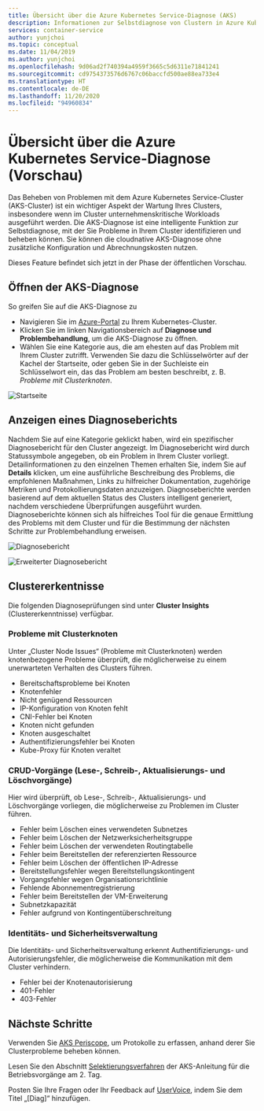 ```yaml
---
title: Übersicht über die Azure Kubernetes Service-Diagnose (AKS)
description: Informationen zur Selbstdiagnose von Clustern in Azure Kubernetes Service.
services: container-service
author: yunjchoi
ms.topic: conceptual
ms.date: 11/04/2019
ms.author: yunjchoi
ms.openlocfilehash: 9d06ad2f740394a4959f3665c5d6311e71841241
ms.sourcegitcommit: cd9754373576d6767c06baccfd500ae88ea733e4
ms.translationtype: HT
ms.contentlocale: de-DE
ms.lasthandoff: 11/20/2020
ms.locfileid: "94960834"
---
```

# <a name="azure-kubernetes-service-diagnostics-preview-overview"></a>Übersicht über die Azure Kubernetes Service-Diagnose (Vorschau)

Das Beheben von Problemen mit dem Azure Kubernetes Service-Cluster (AKS-Cluster) ist ein wichtiger Aspekt der Wartung Ihres Clusters, insbesondere wenn im Cluster unternehmenskritische Workloads ausgeführt werden. Die AKS-Diagnose ist eine intelligente Funktion zur Selbstdiagnose, mit der Sie Probleme in Ihrem Cluster identifizieren und beheben können. Sie können die cloudnative AKS-Diagnose ohne zusätzliche Konfiguration und Abrechnungskosten nutzen.

Dieses Feature befindet sich jetzt in der Phase der öffentlichen Vorschau.

## <a name="open-aks-diagnostics"></a>Öffnen der AKS-Diagnose

So greifen Sie auf die AKS-Diagnose zu

- Navigieren Sie im [Azure-Portal](https://portal.azure.com) zu Ihrem Kubernetes-Cluster.
- Klicken Sie im linken Navigationsbereich auf **Diagnose und Problembehandlung**, um die AKS-Diagnose zu öffnen.
- Wählen Sie eine Kategorie aus, die am ehesten auf das Problem mit Ihrem Cluster zutrifft. Verwenden Sie dazu die Schlüsselwörter auf der Kachel der Startseite, oder geben Sie in der Suchleiste ein Schlüsselwort ein, das das Problem am besten beschreibt, z. B. _Probleme mit Clusterknoten_.

![Startseite](./media/concepts-diagnostics/aks-diagnostics-homepage.png)

## <a name="view-a-diagnostic-report"></a>Anzeigen eines Diagnoseberichts

Nachdem Sie auf eine Kategorie geklickt haben, wird ein spezifischer Diagnosebericht für den Cluster angezeigt. Im Diagnosebericht wird durch Statussymbole angegeben, ob ein Problem in Ihrem Cluster vorliegt. Detailinformationen zu den einzelnen Themen erhalten Sie, indem Sie auf **Details** klicken, um eine ausführliche Beschreibung des Problems, die empfohlenen Maßnahmen, Links zu hilfreicher Dokumentation, zugehörige Metriken und Protokollierungsdaten anzuzeigen. Diagnoseberichte werden basierend auf dem aktuellen Status des Clusters intelligent generiert, nachdem verschiedene Überprüfungen ausgeführt wurden. Diagnoseberichte können sich als hilfreiches Tool für die genaue Ermittlung des Problems mit dem Cluster und für die Bestimmung der nächsten Schritte zur Problembehandlung erweisen.

![Diagnosebericht](./media/concepts-diagnostics/diagnostic-report.png)

![Erweiterter Diagnosebericht](./media/concepts-diagnostics/node-issues.png)

## <a name="cluster-insights"></a>Clustererkentnisse

Die folgenden Diagnoseprüfungen sind unter **Cluster Insights** (Clustererkenntnisse) verfügbar.

### <a name="cluster-node-issues"></a>Probleme mit Clusterknoten

Unter „Cluster Node Issues“ (Probleme mit Clusterknoten) werden knotenbezogene Probleme überprüft, die möglicherweise zu einem unerwarteten Verhalten des Clusters führen.

- Bereitschaftsprobleme bei Knoten
- Knotenfehler
- Nicht genügend Ressourcen
- IP-Konfiguration von Knoten fehlt
- CNI-Fehler bei Knoten
- Knoten nicht gefunden
- Knoten ausgeschaltet
- Authentifizierungsfehler bei Knoten
- Kube-Proxy für Knoten veraltet

### <a name="create-read-update--delete-operations"></a>CRUD-Vorgänge (Lese-, Schreib-, Aktualisierungs- und Löschvorgänge)

Hier wird überprüft, ob Lese-, Schreib-, Aktualisierungs- und Löschvorgänge vorliegen, die möglicherweise zu Problemen im Cluster führen.

- Fehler beim Löschen eines verwendeten Subnetzes
- Fehler beim Löschen der Netzwerksicherheitsgruppe
- Fehler beim Löschen der verwendeten Routingtabelle
- Fehler beim Bereitstellen der referenzierten Ressource
- Fehler beim Löschen der öffentlichen IP-Adresse
- Bereitstellungsfehler wegen Bereitstellungskontingent
- Vorgangsfehler wegen Organisationsrichtlinie
- Fehlende Abonnementregistrierung
- Fehler beim Bereitstellen der VM-Erweiterung
- Subnetzkapazität
- Fehler aufgrund von Kontingentüberschreitung

### <a name="identity-and-security-management"></a>Identitäts- und Sicherheitsverwaltung

Die Identitäts- und Sicherheitsverwaltung erkennt Authentifizierungs- und Autorisierungsfehler, die möglicherweise die Kommunikation mit dem Cluster verhindern.

- Fehler bei der Knotenautorisierung
- 401-Fehler
- 403-Fehler

## <a name="next-steps"></a>Nächste Schritte

Verwenden Sie [AKS Periscope](https://aka.ms/aksperiscope), um Protokolle zu erfassen, anhand derer Sie Clusterprobleme beheben können.

Lesen Sie den Abschnitt [Selektierungsverfahren](https://docs.microsoft.com/azure/architecture/operator-guides/aks/aks-triage-practices) der AKS-Anleitung für die Betriebsvorgänge am 2. Tag.

Posten Sie Ihre Fragen oder Ihr Feedback auf [UserVoice](https://feedback.azure.com/forums/914020-azure-kubernetes-service-aks), indem Sie dem Titel „[Diag]“ hinzufügen.

